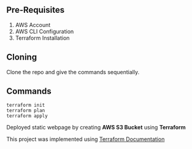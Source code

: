 ## Pre-Requisites
1. AWS Account
2. AWS CLI Configuration
3. Terraform Installation

## Cloning
Clone the repo and give the commands sequentially.

## Commands
```
terraform init
terraform plan
terraform apply
```

Deployed static webpage by creating **AWS S3 Bucket** using **Terraform**

This project was implemented using [Terraform Documentation](https://registry.terraform.io/providers/hashicorp/aws/latest/docs/resources/s3_bucket.html)
